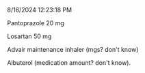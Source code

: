 8/16/2024 12:23:18 PM

Pantoprazole 20 mg

Losartan 50 mg

Advair maintenance inhaler (mgs? don't know)

Albuterol (medication amount? don't know).


